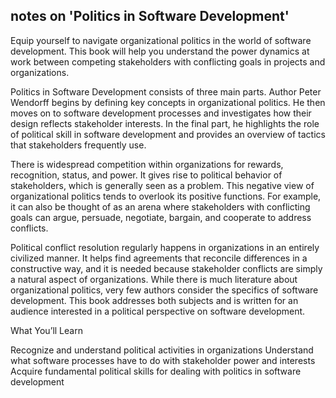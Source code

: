 ## notes on 'Politics in Software Development'

Equip yourself to navigate organizational politics in the world of software development. This book will help you understand the power dynamics at work between competing stakeholders with conflicting goals in projects and organizations.

Politics in Software Development consists of three main parts. Author Peter Wendorff begins by defining key concepts in organizational politics. He then moves on to software development processes and investigates how their design reflects stakeholder interests. In the final part, he highlights the role of political skill in software development and provides an overview of tactics that stakeholders frequently use.

There is widespread competition within organizations for rewards, recognition, status, and power. It gives rise to political behavior of stakeholders, which is generally seen as a problem. This negative view of organizational politics tends to overlook its positive functions. For example, it can also be thought of as an arena where stakeholders with conflicting goals can argue, persuade, negotiate, bargain, and cooperate to address conflicts.

Political conflict resolution regularly happens in organizations in an entirely civilized manner. It helps find agreements that reconcile differences in a constructive way, and it is needed because stakeholder conflicts are simply a natural aspect of organizations. While there is much literature about organizational politics, very few authors consider the specifics of software development. This book addresses both subjects and is written for an audience interested in a political perspective on software development.

What You’ll Learn

Recognize and understand political activities in organizations
Understand what software processes have to do with stakeholder power and interests
Acquire fundamental political skills for dealing with politics in software development